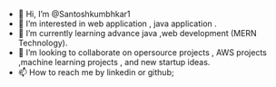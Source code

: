 - 👋 Hi, I’m @Santoshkumbhkar1
- 👀 I’m interested in  web application , java application .
- 🌱 I’m currently learning  advance java ,web development (MERN Technology).
- 💞️ I’m looking to collaborate on opersource projects  , AWS projects  ,machine learning projects , and new startup ideas.
- 📫 How to reach me   by linkedin or github;

<!---
Santoshkumbhkar1/Santoshkumbhkar1 is a ✨ special ✨ repository because its `README.md` (this file) appears on your GitHub profile.
You can click the Preview link to take a look at your changes.
--->
